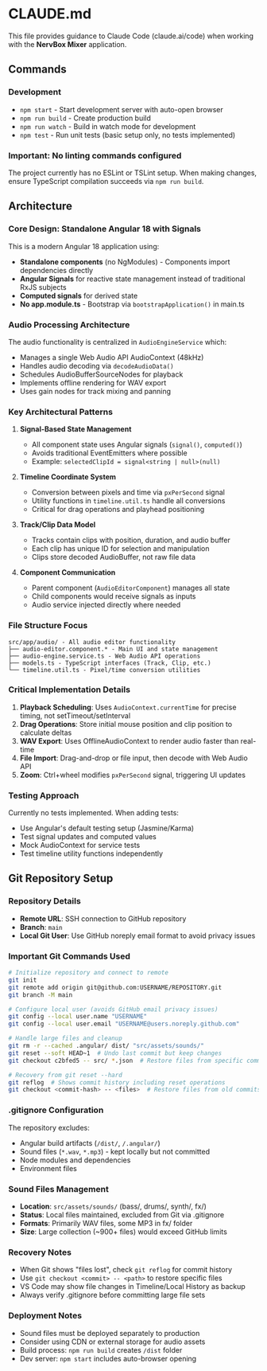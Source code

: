 # CLAUDE.md

This file provides guidance to Claude Code (claude.ai/code) when working with the **NervBox Mixer** application.

## Commands

### Development
- `npm start` - Start development server with auto-open browser
- `npm run build` - Create production build
- `npm run watch` - Build in watch mode for development
- `npm test` - Run unit tests (basic setup only, no tests implemented)

### Important: No linting commands configured
The project currently has no ESLint or TSLint setup. When making changes, ensure TypeScript compilation succeeds via `npm run build`.

## Architecture

### Core Design: Standalone Angular 18 with Signals
This is a modern Angular 18 application using:
- **Standalone components** (no NgModules) - Components import dependencies directly
- **Angular Signals** for reactive state management instead of traditional RxJS subjects
- **Computed signals** for derived state
- **No app.module.ts** - Bootstrap via `bootstrapApplication()` in main.ts

### Audio Processing Architecture
The audio functionality is centralized in `AudioEngineService` which:
- Manages a single Web Audio API AudioContext (48kHz)
- Handles audio decoding via `decodeAudioData()`
- Schedules AudioBufferSourceNodes for playback
- Implements offline rendering for WAV export
- Uses gain nodes for track mixing and panning

### Key Architectural Patterns

1. **Signal-Based State Management**
   - All component state uses Angular signals (`signal()`, `computed()`)
   - Avoids traditional EventEmitters where possible
   - Example: `selectedClipId = signal<string | null>(null)`

2. **Timeline Coordinate System**
   - Conversion between pixels and time via `pxPerSecond` signal
   - Utility functions in `timeline.util.ts` handle all conversions
   - Critical for drag operations and playhead positioning

3. **Track/Clip Data Model**
   - Tracks contain clips with position, duration, and audio buffer
   - Each clip has unique ID for selection and manipulation
   - Clips store decoded AudioBuffer, not raw file data

4. **Component Communication**
   - Parent component (`AudioEditorComponent`) manages all state
   - Child components would receive signals as inputs
   - Audio service injected directly where needed

### File Structure Focus
```
src/app/audio/ - All audio editor functionality
├── audio-editor.component.* - Main UI and state management
├── audio-engine.service.ts - Web Audio API operations
├── models.ts - TypeScript interfaces (Track, Clip, etc.)
└── timeline.util.ts - Pixel/time conversion utilities
```

### Critical Implementation Details

1. **Playback Scheduling**: Uses `AudioContext.currentTime` for precise timing, not setTimeout/setInterval
2. **Drag Operations**: Store initial mouse position and clip position to calculate deltas
3. **WAV Export**: Uses OfflineAudioContext to render audio faster than real-time
4. **File Import**: Drag-and-drop or file input, then decode with Web Audio API
5. **Zoom**: Ctrl+wheel modifies `pxPerSecond` signal, triggering UI updates

### Testing Approach
Currently no tests implemented. When adding tests:
- Use Angular's default testing setup (Jasmine/Karma)
- Test signal updates and computed values
- Mock AudioContext for service tests
- Test timeline utility functions independently

## Git Repository Setup

### Repository Details
- **Remote URL**: SSH connection to GitHub repository
- **Branch**: `main`
- **Local Git User**: Use GitHub noreply email format to avoid privacy issues

### Important Git Commands Used
```bash
# Initialize repository and connect to remote
git init
git remote add origin git@github.com:USERNAME/REPOSITORY.git
git branch -M main

# Configure local user (avoids GitHub email privacy issues)
git config --local user.name "USERNAME"
git config --local user.email "USERNAME@users.noreply.github.com"

# Handle large files and cleanup
git rm -r --cached .angular/ dist/ "src/assets/sounds/"
git reset --soft HEAD~1  # Undo last commit but keep changes
git checkout c2bfed5 -- src/ *.json  # Restore files from specific commit

# Recovery from git reset --hard
git reflog  # Shows commit history including reset operations
git checkout <commit-hash> -- <files>  # Restore files from old commits
```

### .gitignore Configuration
The repository excludes:
- Angular build artifacts (`/dist/`, `/.angular/`)
- Sound files (`*.wav`, `*.mp3`) - kept locally but not committed
- Node modules and dependencies
- Environment files

### Sound Files Management
- **Location**: `src/assets/sounds/` (bass/, drums/, synth/, fx/)
- **Status**: Local files maintained, excluded from Git via .gitignore
- **Formats**: Primarily WAV files, some MP3 in fx/ folder
- **Size**: Large collection (~900+ files) would exceed GitHub limits

### Recovery Notes
- When Git shows "files lost", check `git reflog` for commit history
- Use `git checkout <commit> -- <path>` to restore specific files
- VS Code may show file changes in Timeline/Local History as backup
- Always verify .gitignore before committing large file sets

### Deployment Notes
- Sound files must be deployed separately to production
- Consider using CDN or external storage for audio assets
- Build process: `npm run build` creates `/dist` folder
- Dev server: `npm start` includes auto-browser opening